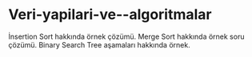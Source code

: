 # Veri-yapilari-ve--algoritmalar
İnsertion Sort hakkında örnek çözümü.
Merge Sort hakkında örnek soru çözümü.
Binary Search Tree aşamaları hakkında örnek.
